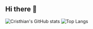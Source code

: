 ## Hi there 👋
![Cristhian's GitHub stats](https://github-readme-stats.vercel.app/api?username=CristhianMazon&show_icons=true&theme=dark)
![Top Langs](https://github-readme-stats.vercel.app/api/top-langs/?username=CristhianMazon&layout=compact&theme=dark)

<!--
**CristhianMazon/CristhianMazon** is a ✨ _special_ ✨ repository because its `README.md` (this file) appears on your GitHub profile.

Here are some ideas to get you started:

- 🔭 I’m currently working on ...
- 🌱 I’m currently learning ...
- 👯 I’m looking to collaborate on ...
- 🤔 I’m looking for help with ...
- 💬 Ask me about ...
- 📫 How to reach me: ...
- 😄 Pronouns: ...
- ⚡ Fun fact: ...
-->

